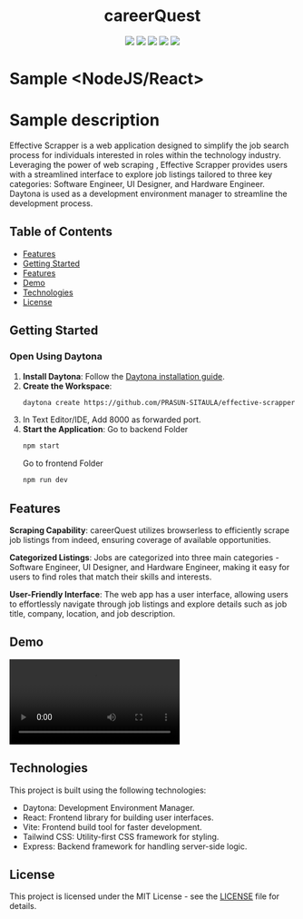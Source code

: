 <h1 align="center">careerQuest</h1>
<p align="center">
  <img src="https://img.shields.io/badge/JavaScript-F7DF1E?style=for-the-badge&logo=javascript&logoColor=black">
  <img src="https://img.shields.io/badge/Node.js-43853D?style=for-the-badge&logo=node.js&logoColor=white">
  <img src="https://img.shields.io/badge/React-20232A?style=for-the-badge&logo=react&logoColor=61DAFB">
  <img src="https://img.shields.io/badge/Tailwind_CSS-38B2AC?style=for-the-badge&logo=tailwind-css&logoColor=white">
  <img src="https://github.com/PRASUN-SITAULA/carbonWise/assets/89672957/106f3a07-d14a-4ee9-9e0c-c8cfbc635a79">
</p>

# Sample <NodeJS/React>

# Sample description
Effective Scrapper is a web application designed to simplify the job search process for individuals interested in roles within the technology industry. Leveraging the power of web scraping , Effective Scrapper provides users with a streamlined interface to explore job listings tailored to three key categories: Software Engineer, UI Designer, and Hardware Engineer.
Daytona is used as a development environment manager to streamline the development process.

## Table of Contents

- [Features](#features)
- [Getting Started](#getting-started)
- [Features](#features)
- [Demo](#demo)
- [Technologies](#technologies)
- [License](#license)


## Getting Started

### Open Using Daytona

1. **Install Daytona**: Follow the [Daytona installation guide](https://www.daytona.io/docs/installation/installation/).
2. **Create the Workspace**:
   ```bash
   daytona create https://github.com/PRASUN-SITAULA/effective-scrapper
   ```
3. In Text Editor/IDE, Add 8000 as forwarded port.
3. **Start the Application**:
  Go to backend Folder
   ```bash
   npm start
   ```
    Go to frontend Folder
    ```bash
    npm run dev
    ```

## Features

**Scraping Capability**: careerQuest utilizes browserless to efficiently scrape job listings from indeed, ensuring coverage of available opportunities.

**Categorized Listings**: Jobs are categorized into three main categories - Software Engineer, UI Designer, and Hardware Engineer, making it easy for users to find roles that match their skills and interests.

**User-Friendly Interface**: The web app has a user interface, allowing users to effortlessly navigate through job listings and explore details such as job title, company, location, and job description.

## Demo
<video src="https://github.com/PRASUN-SITAULA/careerQuest/assets/89672957/337f53d9-60d8-4822-89bc-d8edbc0a09a1"></video>


## Technologies

This project is built using the following technologies:
- Daytona: Development Environment Manager.
- React: Frontend library for building user interfaces.
- Vite: Frontend build tool for faster development.
- Tailwind CSS: Utility-first CSS framework for styling.
- Express: Backend framework for handling server-side logic.


## License

This project is licensed under the MIT License - see the [LICENSE](LICENSE) file for details.
